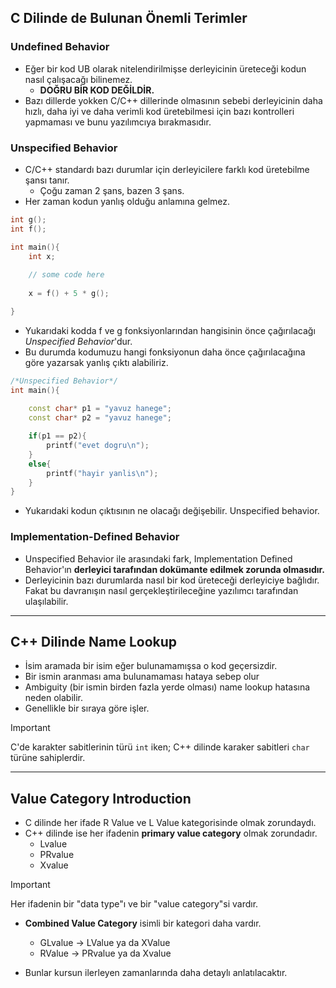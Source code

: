 ## C Dilinde de Bulunan Önemli Terimler

### Undefined Behavior

- Eğer bir kod UB olarak nitelendirilmişse derleyicinin üreteceği kodun nasıl çalışacağı bilinemez.
	- **DOĞRU BİR KOD DEĞİLDİR.**
- Bazı dillerde yokken C/C++ dillerinde olmasının sebebi derleyicinin daha hızlı, daha iyi ve daha verimli kod üretebilmesi için bazı kontrolleri yapmaması ve bunu yazılımcıya bırakmasıdır.

### Unspecified Behavior
- C/C++ standardı bazı durumlar için derleyicilere farklı kod üretebilme şansı tanır.
	- Çoğu zaman 2 şans, bazen 3 şans.
- Her zaman kodun yanlış olduğu anlamına gelmez.
```c++
int g();
int f();

int main(){
	int x;
	
	// some code here
	
	x = f() + 5 * g();

}
```
- Yukarıdaki kodda f ve g fonksiyonlarından hangisinin önce çağırılacağı *Unspecified Behavior*'dur.
- Bu durumda kodumuzu hangi fonksiyonun daha önce çağırılacağına göre yazarsak yanlış çıktı alabiliriz.

```c++
/*Unspecified Behavior*/
int main(){
    
    const char* p1 = "yavuz hanege";
    const char* p2 = "yavuz hanege";

    if(p1 == p2){
        printf("evet dogru\n");
    }
    else{
        printf("hayir yanlis\n");
    }
}
```
- Yukarıdaki kodun çıktısının ne olacağı değişebilir. Unspecified behavior.

### Implementation-Defined Behavior
- Unspecified Behavior ile arasındaki fark, Implementation Defined Behavior'ın **derleyici tarafından dokümante edilmek zorunda olmasıdır.**
- Derleyicinin bazı durumlarda nasıl bir kod üreteceği derleyiciye bağlıdır. Fakat bu davranışın nasıl gerçekleştirileceğine yazılımcı tarafından ulaşılabilir.

---
## C++ Dilinde Name Lookup

- İsim aramada bir isim eğer bulunamamışsa o kod geçersizdir.
- Bir ismin aranması ama bulunamaması hataya sebep olur
- Ambiguity (bir ismin birden fazla yerde olması) name lookup hatasına neden olabilir.
- Genellikle bir sıraya göre işler.

>[!IMPORTANT]
>C'de karakter sabitlerinin türü `int` iken; C++ dilinde karaker sabitleri `char` türüne sahiplerdir.


---

## Value Category Introduction

- C dilinde her ifade R Value ve L Value kategorisinde olmak zorundaydı.
- C++ dilinde ise her ifadenin **primary value category** olmak zorundadır.
	- Lvalue
	- PRvalue
	- Xvalue

>[!IMPORTANT]
>Her ifadenin bir "data type"ı ve bir "value category"si vardır.

- **Combined Value Category** isimli bir kategori daha vardır.
	- GLvalue    -> LValue ya da XValue
	- RValue     -> PRvalue ya da Xvalue

- Bunlar kursun ilerleyen zamanlarında daha detaylı anlatılacaktır.

